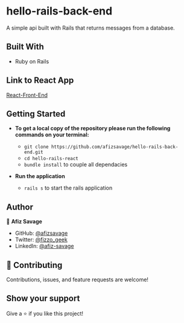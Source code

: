 # hello-rails-back-end

A simple api built with Rails that returns messages from a database.

## Built With

- Ruby on Rails

## Link to React App

[React-Front-End](https://github.com/afizsavage/hello-react-front-end)

## Getting Started

- **To get a local copy of the repository please run the following commands on your terminal:**

  - `git clone https://github.com/afizsavage/hello-rails-back-end.git`
  - `cd hello-rails-react`
  - `bundle install` to couple all dependacies

- **Run the application**
  - `rails s` to start the rails application

## Author

👤 **Afiz Savage**

- GitHub: [@afizsavage](https://github.com/afizsavage)
- Twitter: [@fizzo_geek](https://twitter.com/fizzo_geek)
- LinkedIn: [@afiz-savage](https://www.linkedin.com/in/afiz-savage-3b91a21ba/)

## 🤝 Contributing

Contributions, issues, and feature requests are welcome!

## Show your support

Give a ⭐️ if you like this project!
